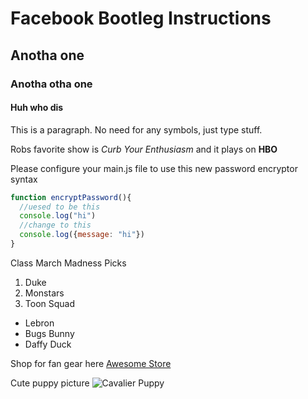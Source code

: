 # Facebook Bootleg Instructions
## Anotha one
### Anotha otha one
#### Huh who dis


This is a paragraph. No need for any symbols, just type stuff.

Robs favorite show is _Curb Your Enthusiasm_ and it plays on **HBO**


Please configure your main.js file to use this new password encryptor syntax

```javascript
function encryptPassword(){
  //uesed to be this
  console.log("hi")
  //change to this
  console.log({message: "hi"})
}

```

Class March Madness Picks
1. Duke
2. Monstars
3. Toon Squad
  - Lebron
  - Bugs Bunny
  - Daffy Duck

Shop for fan gear here [Awesome Store](http://www.amazon.com)


Cute puppy picture ![Cavalier Puppy](https://www.boredpanda.com/blog/wp-content/uploads/2019/11/tiniest-cavalier-puppy-nessa-4-5dd542099f571__700.jpg)


